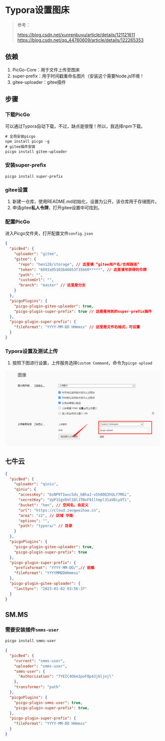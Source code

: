 # Typora设置图床

> 参考：
>
> https://blog.csdn.net/xunrenbuyu/article/details/121121611
> https://blog.csdn.net/qq_44760609/article/details/122265353

## 依赖

1. PicGo-Core：用于文件上传至图床
2. super-prefix：用于时间戳重命名图片（安装这个需要Node.js环境！
3. gitee-uploader：gitee插件

## 步骤

### 下载PicGo

可以通过Typora自动下载，不过，缺点是很慢！所以，我选择npm下载。

```
# 全局安装picgo
npm install picgo -g
# gitee插件安装
picgo install gitee-uploader
```

### 安装super-prefix

```
picgo install super-prefix
```

### gitee设置

1. 新建一仓库，使用README.md初始化，设置为公开。该仓库用于存储图片。
2. 申请gitee**私人令牌**，打开gitee设置中可找到。

### 配置PicGo

进入Picgo文件夹，打开配置文件`config.json`

```json
{
  "picBed": {
    "uploader": "gitee",
    "gitee": {
      "repo": "hen128/storage", // 这里填 “gitee用户名/仓库路径”
      "token": "6093a95103b46653f35b60*****", // 这里填写获得的令牌
      "path": "",
      "customUrl": "",
      "branch": "master" // 这里是分支
    }
  },
  "picgoPlugins": {
    "picgo-plugin-gitee-uploader": true,
    "picgo-plugin-super-prefix": true // 这是是用到的super-prefix插件
  },
  "picgo-plugin-super-prefix": {
    "fileFormat": "YYYY-MM-DD HHmmss" // 这里是文件名格式，可设置
  }
}
```

### Typora设置及测试上传

1. 按照下图进行设置，上传服务选择`Custom Command`，命令为`picgo upload`

![image-20230207092102187](./assets/typora_2023-02-07_20230207092103.png)

## 七牛云

```json
{
  "picBed": {
    "uploader": "qiniu",
    "qiniu": {
      "accessKey": "bsNP9TIwucSds_bBhaJ-v5h0OQ3hULY7MGi",
      "secretKey": "VpP1SgV0VC1QlJTNoF91ltmpl31aVBiyUTi",
      "bucket": "hen", // 空间名，自定义
      "url": "https://cloud.zengweihao.cn",
      "area": "z2", // 区域 华南
      "options": "",
      "path": "typora/" // 目录
    }
  },
  "picgoPlugins": {
    "picgo-plugin-gitee-uploader": true,
    "picgo-plugin-super-prefix": true
  },
  "picgo-plugin-super-prefix": {
    "prefixFormat": "YYYY-MM-DD/",// 前缀
    "fileFormat": "YYYYMMDDHHmmss"
  },
  "picgo-plugin-gitee-uploader": {
    "lastSync": "2023-01-02 03:56:37"
  }
}
```

## SM.MS

### 需要安装插件`smms-user`
```sh
picgo install smms-user
```

```json
{
  "picBed": {
    "current": "smms-user",
    "uploader": "smms-user",
    "smms-user": {
      "Authorization": "7YEIC4Okm3poF8p43jbljnjl"
    },
    "transformer": "path"
  },
  "picgoPlugins": {
    "picgo-plugin-smms-user": true,
    "picgo-plugin-super-prefix": true,
  },
  "picgo-plugin-super-prefix": {
    "fileFormat": "YYYY-MM-DD HHmmss"
  }
}
```



